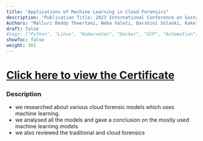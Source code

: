 ```yaml
---
title: "Applications of Machine Learning in Cloud Forensics"
description: "Publication Title: 2023 International Conference on Sustainable Computing and Smart Systems (ICSCSS)"
Authors: "Malluri Reddy Theertani, Neha Valeti, Darshini Solanki, Kakelli Anil Kumar"
draft: false
#tags: ["Python", "Linux", "Kubernetes", "Docker", "GCP", "Automation", "FastAPI"]
showToc: false
weight: 301
--- 
```



# [Click here to view the Certificate](/publications/first-publication/research-certificate.pdf)


### Description

-  we researched about various cloud forensic models which uses machine learning.
-  we analysed all the models and gave a conclusion on the mostly used machine learning models
-  we also reviewed the traditional and cloud forensics
